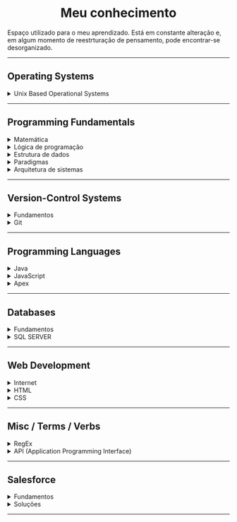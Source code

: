 <h1 align="center">Meu conhecimento</h1> 

Espaço utilizado para o meu aprendizado. Está em constante alteração e, em algum momento de reestrturação de pensamento, pode encontrar-se desorganizado.

<hr> <!-- ------------------------------------------------ -->

## Operating Systems

<details>
    <summary>
        Unix Based Operational Systems
    </summary>

-   [Unix](docs/OS/unixBasedOS/unix.md#back-unix) 
-   [Linux/Unix cheat sheet](docs/OS/unixBasedOS/terminalCheatSheet.md)
-   [Controle de acesso à arquivos e diretórios](docs/OS/unixBasedOS/fileAccess.md)
-   [Processos](docs/OS/unixBasedOS/process.md)
-   [Otimizando o terminal](docs/OS/unixBasedOS/coolTerminal.md)

</details>

<hr> <!-- ------------------------------------------------ -->

## Programming Fundamentals

<details>
    <summary>
        Matemática
    </summary>
    
-   [Introdução](docs/PF/M/intro.md)

</details>

<details>
    <summary>
        Lógica de programação
    </summary>
    
-   [Introdução](docs/PF/LDP/intro.md)

</details>


<details>
    <summary>
        Estrutura de dados
    </summary>
    
-   [Introdução](docs/PF/EDD/intro.md)

</details>

<details>
    <summary>
        Paradigmas
    </summary>
    
-   [Introdução](docs/PF/P/intro.md)

</details>

<details>
    <summary>
        Arquitetura de sistemas
    </summary>
    
-   [Introdução](docs/PF/ADS/intro.md)

</details>

<hr> <!-- ------------------------------------------------ -->

## Version-Control Systems

<details>
    <summary>
        Fundamentos
    </summary>

-   [Controle de versão](docs/VCS/Intro/controleDeVersao.md)
-   [Repository hosting service](docs/VCS/Intro/rhs.md)

</details>

<details>
    <summary>
        Git
    </summary>

-   [Introdução](docs/VCS/git/intro.md)
-   [Comandos Git](docs/VCS/git/comandosGit.md)
-   [Configuração](docs/VCS/git/config.md)
-   [.gitignore](docs/VCS/git/gitignore.md)

</details>

<hr> <!-- ------------------------------------------------ -->

## Programming Languages

<details>
    <summary>
        Java
    </summary>

-   [Introdução](docs/PL/Java/intro.md)

</details>

<details>
    <summary>
        JavaScript
    </summary>
    
-   [Introdução](docs/PL/JavaScript/intro.md)

</details>

<details>
    <summary>
        Apex
    </summary>

-   [Introdução](docs/PL/Apex/intro.md)

</details>

<hr> <!-- ------------------------------------------------ -->

## Databases

<details>
    <summary>
        Fundamentos
    </summary>
    
-   [Introdução](docs/DB/Fundamentos/intro.md)

</details>

<details>
    <summary>
        SQL SERVER
    </summary>
    
-   [Introdução](docs/DB/SQLSERVER/intro.md)
-   [SQL Server Cheat Sheet](docs/DB/SQLSERVER/SQLServerCheatSheet.md)

</details>

<hr> <!-- ------------------------------------------------ -->

## Web Development

<details>
    <summary>
        Internet
    </summary>

-   [Como funciona a internet](docs/WD/internet/comoFuncionaInternet.md)
-   [Funcionamento de uma aplicação web](docs/WD/internet/comoFuncionaAppWeb.md)
-   [Protocolo HTTP](docs/WD/internet/comoFuncionaAppWeb.md)
-   [Introduçãos às tecnologias web](docs/WD/internet/webTech.md)

</details>

<details>
    <summary>
        HTML
    </summary>

-   [Hyper Text Markup Language](docs/WD/HTML/html.md)
-   [Produtividade](docs/WD/HTML/produtividadeHtml.md)

</details>

<details>
    <summary>
        CSS
    </summary>

-   [Introdução](docs/WD/CSS/intro.md)

</details>

<hr> <!-- ------------------------------------------------ -->

## Misc / Terms / Verbs

<details>
    <summary>
        RegEx
    </summary>

-   [Regular Expressions](docs/MTV/regex/RegularExpressions.md)

</details>

<details>
    <summary>
        API (Application Programming Interface)
    </summary>

-   [Introdução](docs/MTV/API/intro.md)
-   [REST](docs/MTV/API/REST.md)  

</details>

<hr> <!-- ------------------------------------------------ -->

## Salesforce

<details>
    <summary>
        Fundamentos
    </summary>

-   [Introdução](docs/SF/intro.md)

</details>

<details>
    <summary>
        Soluções
    </summary>

-   [Validações](docs/SF/valida.md)

</details>

<hr> <!-- ------------------------------------------------ -->